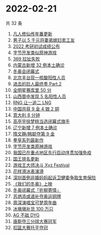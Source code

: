 # 2022-02-21

共 32 条

<!-- BEGIN -->
<!-- 最后更新时间 Mon Feb 21 2022 17:10:30 GMT+0800 (China Standard Time) -->

1. [凡人修仙传年番更新](https://www.zhihu.com/search?q=凡人修仙传)
1. [男子以 5 千元将妻弟媳妇卖工友](https://www.zhihu.com/search?q=男子将妻弟媳妇卖给工友)
1. [2022 考研初试成绩公布](https://www.zhihu.com/search?q=考研成绩)
1. [字节开发类似原神游戏](https://www.zhihu.com/search?q=原神)
1. [369 拉扯失败](https://www.zhihu.com/search?q=tes)
1. [内蒙古新增 32 例本土确诊](https://www.zhihu.com/search?q=内蒙古新增)
1. [冬奥会闭幕式](https://www.zhihu.com/search?q=冬奥会闭幕式)
1. [北京丰台现一核酸阳性人员](https://www.zhihu.com/search?q=北京丰台)
1. [进击的巨人最终季 Part.2](https://www.zhihu.com/search?q=进击的巨人)
1. [全明星赛库里 50 分](https://www.zhihu.com/search?q=全明星)
1. [山西晋中发现 5 名阳性人员](https://www.zhihu.com/search?q=山西阳性)
1. [RNG 让一追二 LNG](https://www.zhihu.com/search?q=rng)
1. [中国共获 9 金 4 银 2 铜](https://www.zhihu.com/search?q=冬奥会闭幕)
1. [意大利 8 分钟](https://www.zhihu.com/search?q=意大利八分钟)
1. [高亭宇徐梦桃当选闭幕式旗手](https://www.zhihu.com/search?q=闭幕式旗手)
1. [辽宁新增 7 例本土确诊](https://www.zhihu.com/search?q=辽宁新增)
1. [隋文静/韩聪夺第 9 金](https://www.zhihu.com/search?q=隋文静/韩聪)
1. [拳皇系列最新作](https://www.zhihu.com/search?q=拳皇)
1. [字节开发类原神游戏](https://www.zhihu.com/search?q=原神)
1. [我国已在重点地区先行启动序贯加强免疫](https://www.zhihu.com/search?q=序贯加强免疫)
1. [国王排名更新](https://www.zhihu.com/search?q=国王排名)
1. [游戏王大师决斗 Xyz Festival](https://www.zhihu.com/search?q=游戏王)
1. [花样滑冰表演滑](https://www.zhihu.com/search?q=表演滑)
1. [深圳首例非婚妈妈起诉卫健委争取生育保险](https://www.zhihu.com/search?q=非婚妈妈争取生育保险)
1. [《我们的冬奥》上映](https://www.zhihu.com/search?q=我们的冬奥)
1. [冬奥闭幕式「折柳寄情」](https://www.zhihu.com/search?q=折柳寄情)
1. [苏炳添或递补夺奥运铜牌](https://www.zhihu.com/search?q=苏炳添)
1. [周深演唱宝可梦周年曲](https://www.zhihu.com/search?q=宝可梦)
1. [冰墩墩补货 100 万只](https://www.zhihu.com/search?q=冰墩墩补货)
1. [AG 不敌 DYG](https://www.zhihu.com/search?q=ag)
1. [唐斯夺三分球大赛冠军](https://www.zhihu.com/search?q=三分球大赛)
1. [扣篮大赛托平夺冠](https://www.zhihu.com/search?q=扣篮大赛)

<!-- END -->
